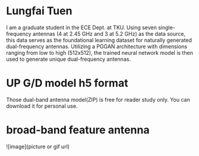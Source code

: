 # Lungfai Tuen
I am a graduate student in the ECE Dept. at TKU.
Using seven single-frequency antennas (4 at 2.45 GHz and 3 at 5.2 GHz) as the data source, this data serves as the foundational learning dataset for naturally generated dual-frequency antennas. Utilizing a PGGAN architecture with dimensions ranging from low to high (512x512), the trained neural network model is then used to generate unique dual-frequency antennas.
# UP G/D model h5 format
Those dual-band antenna model(ZIP) is free for reader study only.
You can download it for personal use.
# broad-band feature antenna
![image](picture or gif url)
